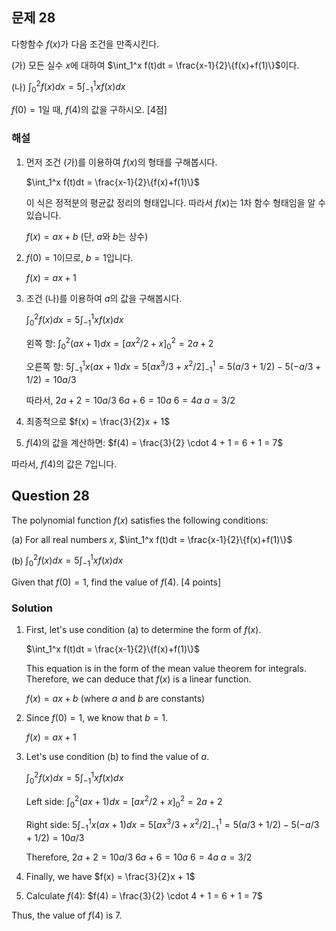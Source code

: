 

## 문제 28
다항함수 $f(x)$가 다음 조건을 만족시킨다.

(가) 모든 실수 $x$에 대하여
$\int_1^x f(t)dt = \frac{x-1}{2}\{f(x)+f(1)\}$이다.

(나) $\int_0^2 f(x)dx = 5\int_{-1}^1 xf(x)dx$

$f(0)=1$일 때, $f(4)$의 값을 구하시오. [4점]

### 해설
1) 먼저 조건 (가)를 이용하여 $f(x)$의 형태를 구해봅시다.

   $\int_1^x f(t)dt = \frac{x-1}{2}\{f(x)+f(1)\}$

   이 식은 정적분의 평균값 정리의 형태입니다. 따라서 $f(x)$는 1차 함수 형태임을 알 수 있습니다.

   $f(x) = ax + b$ (단, $a$와 $b$는 상수)

2) $f(0) = 1$이므로, $b = 1$입니다.

   $f(x) = ax + 1$

3) 조건 (나)를 이용하여 $a$의 값을 구해봅시다.

   $\int_0^2 f(x)dx = 5\int_{-1}^1 xf(x)dx$

   왼쪽 항: $\int_0^2 (ax+1)dx = [ax^2/2 + x]_0^2 = 2a + 2$

   오른쪽 항: $5\int_{-1}^1 x(ax+1)dx = 5[ax^3/3 + x^2/2]_{-1}^1 = 5(a/3 + 1/2) - 5(-a/3 + 1/2) = 10a/3$

   따라서, $2a + 2 = 10a/3$
   $6a + 6 = 10a$
   $6 = 4a$
   $a = 3/2$

4) 최종적으로 $f(x) = \frac{3}{2}x + 1$

5) $f(4)$의 값을 계산하면:
   $f(4) = \frac{3}{2} \cdot 4 + 1 = 6 + 1 = 7$

따라서, $f(4)$의 값은 7입니다.

## Question 28
The polynomial function $f(x)$ satisfies the following conditions:

(a) For all real numbers $x$,
$\int_1^x f(t)dt = \frac{x-1}{2}\{f(x)+f(1)\}$

(b) $\int_0^2 f(x)dx = 5\int_{-1}^1 xf(x)dx$

Given that $f(0)=1$, find the value of $f(4)$. [4 points]

### Solution
1) First, let's use condition (a) to determine the form of $f(x)$.

   $\int_1^x f(t)dt = \frac{x-1}{2}\{f(x)+f(1)\}$

   This equation is in the form of the mean value theorem for integrals. Therefore, we can deduce that $f(x)$ is a linear function.

   $f(x) = ax + b$ (where $a$ and $b$ are constants)

2) Since $f(0) = 1$, we know that $b = 1$.

   $f(x) = ax + 1$

3) Let's use condition (b) to find the value of $a$.

   $\int_0^2 f(x)dx = 5\int_{-1}^1 xf(x)dx$

   Left side: $\int_0^2 (ax+1)dx = [ax^2/2 + x]_0^2 = 2a + 2$

   Right side: $5\int_{-1}^1 x(ax+1)dx = 5[ax^3/3 + x^2/2]_{-1}^1 = 5(a/3 + 1/2) - 5(-a/3 + 1/2) = 10a/3$

   Therefore, $2a + 2 = 10a/3$
   $6a + 6 = 10a$
   $6 = 4a$
   $a = 3/2$

4) Finally, we have $f(x) = \frac{3}{2}x + 1$

5) Calculate $f(4)$:
   $f(4) = \frac{3}{2} \cdot 4 + 1 = 6 + 1 = 7$

Thus, the value of $f(4)$ is 7.